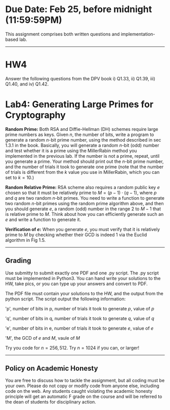 <!--
.. title: HW4
.. slug: algo_hw4
.. date: 2021-02-19 20:07:01 UTC-04:00
.. tags: 
.. category: 
.. link: 
.. description: 
.. has_math: True
.. type: text
-->

# **Due Date**: Feb 25, before midnight (11:59:59PM)

This assignment comprises both written questions and
implementation-based lab.

---

# HW4

Answer the following questions from the DPV book i) Q1.33, ii) Q1.39,
iii) Q1.40, and iv) Q1.42.


# Lab4: Generating Large Primes for Cryptography

**Random Prime:** Both RSA and Diffie-Hellman (DH) schemes require large prime numbers as
keys. Given $n$, the number of bits, write a program to generate a
random $n$-bit prime number, using the method described in sec 1.3.1 in
the book. Basically, you will generate a random $n$-bit (odd) number and test
whether it is a prime using the MillerRabin method you implemented in
the previous lab. If the number is not a prime, repeat, until you
generate a prime. Your method should print out the $n$-bit prime number,
and the number of trials it took to generate one prime (note that the
number of trials is different from the $k$ value you use in MillerRabin,
which you can set to $k=10$.)

**Random Relative Prime:** RSA scheme also requires a random public key
$e$ chosen so that it must be relatively prime to $M=(p-1) \cdot (q-1)$, where
$p$ and $q$ are two random $n$-bit primes. You need to write a function
to generate two random $n$-bit primes using the random prime algorithm
above, and then you should generate $e$, a random (odd) number in the range $2$ to
$M-1$ that is relative prime to $M$. Think about how you can efficiently
generate such an $e$ and write a function to generate it. 

**Verification of $e$:** When you generate $e$, you must verify that it
is relatively prime to $M$ by checking whether their GCD is indeed $1$
via the Euclid algorithm in Fig 1.5.

---

## Grading

Use submitty to submit exactly one PDF and one .py script. 
The .py script must be implemented in Python3. 
You can hand write your solutions to the HW, take
pics, or you can type up your answers and convert to PDF.

The PDF file must contain your solutions to the HW, and the output from
the python script. The script output the following information:

'p',  number of bits in p, number of trials it took to generate $p$,
value of $p$

'q', number of bits in q, number of trials it took to generate $q$,
value of $q$

'e', number of bits in e, number of trials it took to generate $e$,
value of $e$

'M', the GCD of $e$ and $M$, vaule of $M$

Try you code for $n=256, 512$. Try $n=1024$ if you can, or larger!

---

## Policy on Academic Honesty

You are free to discuss how to tackle the assignment, but all coding
must be your own. Please do not copy or modify code from anyone else,
including code on the web. Any students caught violating the academic
honesty principle will get an automatic F grade on the course and will
be referred to the dean of students for disciplinary action.

